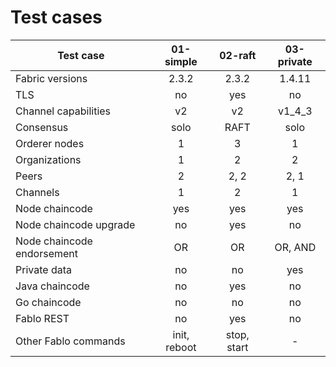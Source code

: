 # Test cases

| Test case                 | 01-simple | 02-raft   | 03-private|
| ------------------------- |:---------:|:---------:|:---------:|
| Fabric versions           | 2.3.2     | 2.3.2     | 1.4.11    |
| TLS                       | no        | yes       | no        |
| Channel capabilities      | v2        | v2        | v1_4_3    |
| Consensus                 | solo      | RAFT      | solo      |
| Orderer nodes             | 1         | 3         | 1         |
| Organizations             | 1         | 2         | 2         |
| Peers                     | 2         | 2, 2      | 2, 1      |
| Channels                  | 1         | 2         | 1         |
| Node chaincode            | yes       | yes       | yes       |
| Node chaincode upgrade    | no        | yes       | no        |
| Node chaincode endorsement| OR        | OR        | OR, AND   |
| Private data              | no        | no        | yes       |
| Java chaincode            | no        | yes       | no        |
| Go chaincode              | no        | no        | no        |
| Fablo REST                | no        | yes       | no        |
| Other Fablo commands    | init, reboot | stop, start | -      |
